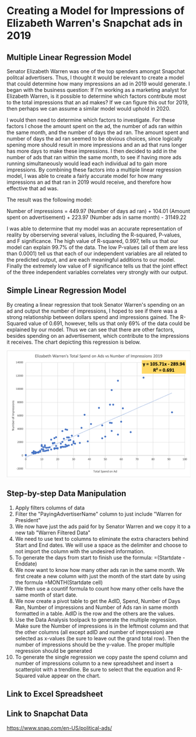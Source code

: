 # Creating a Model for Impressions of Elizabeth Warren's Snapchat ads in 2019

## Multiple Linear Regression Model
Senator Elizabeth Warren was one of the top spenders amongst Snapchat politcal advertisers.  Thus, I thought it would be relevant to create a model that could determine how many impressions an ad in 2019 would generate. I began with the business question: If I'm working as a marketing analyst for Elizabeth Warren, is it possible to determine which factors contribute most to the total impressions that an ad makes?  If we can figure this out for 2019, then perhaps we can assume a similar model would uphold in 2020.

I would then need to determine which factors to investigate. For these factors I chose the amount spent on the ad, the number of ads ran within the same month, and the number of days the ad ran.  The amount spent and number of days the ad ran seemed to be obvious choices, since logically spening more should result in more impressions and an ad that runs longer has more days to make these impressions.  I then decided to add in the number of ads that ran within the same month, to see if having more ads running simultaneously would lead each individual ad to gain more impressions.  By combining these factors into a multiple linear regression model, I was able to create a fairly accurate model for how many impressions an ad that ran in 2019 would receive, and therefore how effective that ad was.

The result was the following model:

Number of impressions = 449.97 (Number of days ad ran) + 104.01 (Amount spent on advertisement) + 223.97 (Number ads in same month) - 31149.22

I was able to determine that my model was an accurate representation of reality by oberserving several values, including the R-squared, P-values, and F significance. The high value of R-squared, 0.997, tells us that our model can explain 99.7% of the data.  The low P-values (all of them are less than 0.0001) tell us that each of our independent variables are all related to the predicted output, and are each meaningful additions to our model.  Finally the extremely low value of F significance tells us that the joint effect of the three independent variables correlates very strongly with our output.
 
## Simple Linear Regression Model
By creating a linear regression that took Senator Warren's spending on an ad and output the number of impressions, I hoped to see if there was a strong relationship between dollars spend and impressions gained.  The R-Squared value of 0.691, however, tells us that only 69% of the data could be explained by our model.  Thus we can see that there are other factors, besides spending on an advertisement, which contribute to the impressions it receives.  The chart depicting this regression is below.

![chartimage](https://github.com/diallo-scott/elizabeth-warren-model-for-snapchat-ad-effectiveness/blob/master/Simple%20Linear%20Regression.png)

## Step-by-step Data Manipulation
1. Apply filters columns of data
2. Filter the "PayingAdvertiserName" column to just include "Warren for President"
3. We now have just the ads paid for by Senator Warren and we copy it to a new tab "Warren Filtered Data"
4. We need to use text to columns to eliminate the extra characters behind Start and End dates.  We will use a space as the delimiter and choose to not import the column with the undesired information.
5. To generate the days from start to finish use the formula: =(Startdate - Enddate)
6. We now want to know how many other ads ran in the same month.  We first create a new column with just the month of the start date by using the formula =MONTH(Startdate cell)
7. We then use a countif formula to count how many other cells have the same month of start date.
8. We now create a pivot table to get the AdID, Spend, Number of Days Ran, Number of impressions and Number of Ads ran in same month formatted in a table. AdID is the row and the others are the values.
9. Use the Data Analysis toolpack to generate the multiple regression.  Make sure the Number of impressions is in the leftmost column and that the other columns (all except adID and number of impression) are selected as x-values (be sure to leave out the grand total row).  Then the number of impressions should be the y-value.  The proper multiple regression should be generated
10. To generate the single regression we copy paste the spend column and number of impressions column to a new spreadsheet and insert a scatterplot with a trendline.  Be sure to select that the equation and R-Squared value appear on the chart.

## Link to Excel Spreadsheet



## Link to Snapchat Data

https://www.snap.com/en-US/political-ads/





